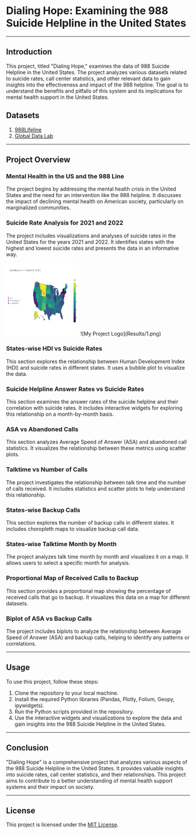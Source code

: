 # Dialing Hope: Examining the 988 Suicide Helpline in the United States

---

## Introduction

This project, titled "Dialing Hope," examines the data of 988 Suicide Helpline in the United States. The project analyzes various datasets related to suicide rates, call center statistics, 
and other relevant data to gain insights into the effectiveness and impact of the 988 helpline. The goal is to understand the benefits and pitfalls of this system and its implications for 
mental health support in the United States.


## Datasets

1. [988Lifeline](https://988lifeline.org/our-network/)
2. [Global Data Lab](https://globaldatalab.org/shdi/table/shdi/USA/)

---

## Project Overview

### Mental Health in the US and the 988 Line

The project begins by addressing the mental health crisis in the United States and the need for an intervention like the 988 helpline. It discusses the impact of declining mental health on 
American society, particularly on marginalized communities.

### Suicide Rate Analysis for 2021 and 2022

The project includes visualizations and analyses of suicide rates in the United States for the years 2021 and 2022. It identifies states with the highest and lowest suicide rates and presents 
the data in an informative way.

<img src="Results/1.png" alt="My Project Logo" width="200" height="200">
![My Project Logo](Results/1.png)



### States-wise HDI vs Suicide Rates

This section explores the relationship between Human Development Index (HDI) and suicide rates in different states. It uses a bubble plot to visualize the data.

### Suicide Helpline Answer Rates vs Suicide Rates

This section examines the answer rates of the suicide helpline and their correlation with suicide rates. It includes interactive widgets for exploring this relationship on a month-by-month basis.

### ASA vs Abandoned Calls

This section analyzes Average Speed of Answer (ASA) and abandoned call statistics. It visualizes the relationship between these metrics using scatter plots.

### Talktime vs Number of Calls

The project investigates the relationship between talk time and the number of calls received. It includes statistics and scatter plots to help understand this relationship.

### States-wise Backup Calls

This section explores the number of backup calls in different states. It includes choropleth maps to visualize backup call data.

### States-wise Talktime Month by Month

The project analyzes talk time month by month and visualizes it on a map. It allows users to select a specific month for analysis.

### Proportional Map of Received Calls to Backup

This section provides a proportional map showing the percentage of received calls that go to backup. It visualizes this data on a map for different datasets.

### Biplot of ASA vs Backup Calls

The project includes biplots to analyze the relationship between Average Speed of Answer (ASA) and backup calls, helping to identify any patterns or correlations.

---

## Usage

To use this project, follow these steps:

1. Clone the repository to your local machine.
2. Install the required Python libraries (Pandas, Plotly, Folium, Geopy, ipywidgets).
3. Run the Python scripts provided in the repository.
4. Use the interactive widgets and visualizations to explore the data and gain insights into the 988 Suicide Helpline in the United States.

---

## Conclusion

"Dialing Hope" is a comprehensive project that analyzes various aspects of the 988 Suicide Helpline in the United States. It provides valuable insights into suicide rates, call center statistics,
and their relationships. This project aims to contribute to a better understanding of mental health support systems and their impact on society.


---

## License

This project is licensed under the [MIT License](LICENSE).
